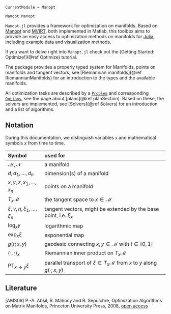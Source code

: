 
```@meta
CurrentModule = Manopt
```

```@docs
Manopt.Manopt
```

`Manopt.jl` provides a framework for optimization on manifolds.
Based on [Manopt](https://manopt.org) and
[MVIRT](https://ronnybergmann.net/mvirt/), both implemented in Matlab,
this toolbox aims to provide an easy access to optimization methods on manifolds
for [Julia](https://julialang.org), including example data and visualization methods.

If you want to delve right into `Manopt.jl` check out the [Getting Started: Optimize!](@ref Optimize) tutorial.

The package provides a properly typed system for Manifolds, points
on manifolds and tangent vectors, see [Riemannian manifolds](@ref RiemannianManifolds)
for an introduction to the types and the available manifolds.

All optimization tasks are described by a [`Problem`](@ref) and corresponding
[`Options`](@ref), see the page about [plans](@ref planSection).
Based on these, the solvers are implemented, see [Solvers](@ref Solvers) for an
introduction and a list of algorithms.

## Notation

During this documentation, we distinguish variables `x` and mathematical symbols $x$ from time to time.

| Symbol | used for
|:---|:---|
$\mathcal M, \mathcal N$ | a manifold
$d,d_1,\ldots,d_n$ | dimension(s) of a manifold
$x,y,z,x_1,\ldots,x_n$ | points on a manifold
$T_x\mathcal M$ | the tangent space to $x\in\mathcal M$
$\xi,\nu,\eta,\xi_1,\ldots,\xi_n$ | tangent vectors, might be extended by the base point, i.e. $\xi_x$
$\log_xy$ | logarithmic map
$\exp_x\xi$ | exponential map
$g(t; x,y)$ | geodesic connecting $x,y\in\mathcal M$ with $t\in [0,1]$
$\langle \cdot, \cdot\rangle_x$ | Riemannian inner product on $T_x\mathcal M$
$\operatorname{PT}_{x\to y}\xi$ | parallel transport of $\xi\in T_x\mathcal M$ from $x$ to $y$ along $g(\cdot;x,y)$

## Literature

[AMS08] P.-A. Absil, R. Mahony and R. Sepulchre, Optimization Algorithms on
Matrix Manifolds, Princeton University Press, 2008,
[open access](http://press.princeton.edu/chapters/absil/)
